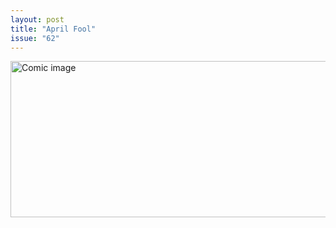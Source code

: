 ```yaml
---
layout: post
title: "April Fool"
issue: "62"
---
```

<img src="{{ site.url }}/comics/62.gif" title="the joke is that it's an ipad OHHH SNAPPPPP" alt="Comic image" width="780px" height="250px"/>

